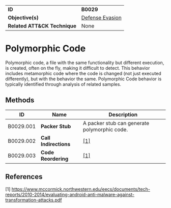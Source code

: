 |||
|---|---|
|**ID**|**B0029**|
|**Objective(s)**|[Defense Evasion](https://github.com/MBCProject/mbc-markdown/tree/master/defense-evasion)|
|**Related ATT&CK Technique**|None|


Polymorphic Code
================
Polymorphic code, a file with the same functionality but different execution, is created, often on the fly, making it difficult to detect. This behavior includes metamorphic code where the code is changed (not just executed differently), but with the behavior the same. Polymorphic Code behavior is typically identified through analysis of related samples.

Methods
-------
|ID|Name|Description|
|---|---|---|
|B0029.001|**Packer Stub**|A packer stub can generate polymorphic code.|
|B0029.002|**Call Indirections**|[[1]](#1)|
|B0029.003|**Code Reordering**|[[1]](#1)|

References
----------
<a name="1">[1]</a> https://www.mccormick.northwestern.edu/eecs/documents/tech-reports/2010-2014/evaluating-android-anti-malware-against-transformation-attacks.pdf
